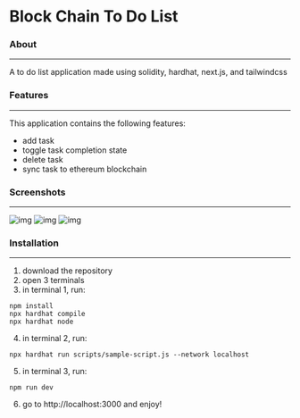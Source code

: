 # Block Chain To Do List

### About
---
A to do list application made using solidity, hardhat, next.js, and tailwindcss

### Features
---
This application contains the following features:
- add task
- toggle task completion state
- delete task
- sync task to ethereum blockchain

### Screenshots
---
![img](https://i.imgur.com/1VH8yqK.png)
![img](https://i.imgur.com/LiEtnwP.png)
![img](https://i.imgur.com/vo0qja0.png)

### Installation
---
1. download the repository
2. open 3 terminals
3. in terminal 1, run:
```
npm install
npx hardhat compile
npx hardhat node
```
4. in terminal 2, run:
```
npx hardhat run scripts/sample-script.js --network localhost
```
5. in terminal 3, run:
```
npm run dev
```
6. go to http://localhost:3000 and enjoy!
